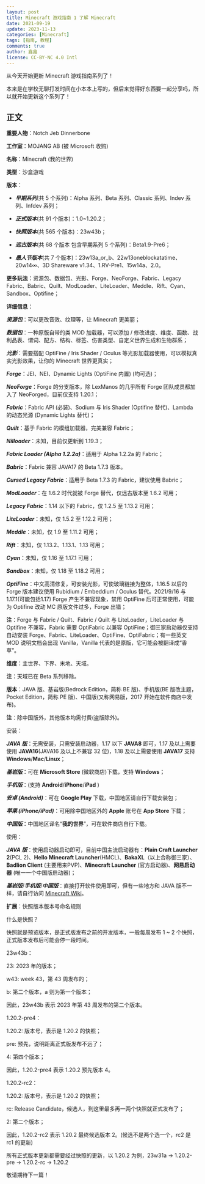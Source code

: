 ```yaml
---
layout: post
title: Minecraft 游戏指南 1 了解 Minecraft
date: 2021-09-19
update: 2023-11-13
categories: [Minecraft]
tags: [指南, 教程]
comments: true
author: 鑫鑫
license: CC-BY-NC 4.0 Intl
---
```


从今天开始更新 Minecraft 游戏指南系列了！

本来是在学校无聊打发时间在小本本上写的，但后来觉得好东西要一起分享吗，所以就开始更新这个系列了！

## 正文

**重要人物**：Notch Jeb Dinnerbone

**工作室**：MOJANG AB (被 Microsoft 收购)

**名称**：Minecraft (我的世界)

**类型**：沙盒游戏

**版本**：

- ***早期系列***(共 5 个系列)：Alpha 系列、Beta 系列、Classic 系列、Indev 系列、Infdev 系列；

- ***正式版本***(共 91 个版本)：1.0~1.20.2；

- ***快照版本***(共 565 个版本)：23w43b；

- ***远古版本***(共 68 个版本 包含早期系列 5 个系列)：Beta1.9-Pre6；

- ***愚人节版本***(共 7 个版本)：23w13a_or_b、22w13oneblockatatime、20w14∞、3D Shareware v1.34、1.RV-Pre1、15w14a、2.0。

**更多玩法**：资源包、数据包、光影、Forge、NeoForge、Fabric、Legacy Fabric、Babric、Quilt、ModLoader、LiteLoader、Meddle、Rift、Cyan、Sandbox、Optifine；

**详细信息**：

***资源包***：可以更改音效、纹理等，让 Minecraft 更美丽；

***数据包***：一种原版自带的类 MOD 加载器，可以添加 / 修改进度、维度、函数、战利品表、谓词、配方、结构、标签、伤害类型、自定义世界生成和生物群系；

***光影***：需要搭配 OptiFine / Iris Shader / Oculus 等光影加载器使用，可以模拟真实光影效果，让你的 Minecraft 世界更真实；

***Forge***：JEI、NEI、Dynamic Lights (OptiFine 内置) (均可选)；

***NeoForge***：Forge 的分支版本，除 LexManos 的几乎所有 Forge 团队成员都加入了 NeoForged，目前仅支持 1.20.1；

***Fabric***：Fabric API (必装)、Sodium 与 Iris Shader (Optifine 替代)、Lambda 的动态光源 (Dynamic Lights 替代)；

***Quilt***：基于 Fabric 的模组加载器，完美兼容 Fabric；

***Nilloader***：未知，目前仅更新到 1.19.3；

***Fabric Loader (Alpha 1.2.2a)***：适用于 Alpha 1.2.2a 的 Fabric；

***Babric***：Fabric 兼容 JAVA17 的 Beta 1.7.3 版本。

***Cursed Legacy Fabric***：适用于 Beta 1.7.3 的 Fabric，建议使用 Babric；

***ModLoader***：在 1.6.2 时代就被 Forge 替代，仅远古版本至 1.6.2 可用；

***Legacy Fabric***：1.14 以下的 Fabric，仅 1.2.5 至 1.13.2 可用；

***LiteLoader***：未知，仅 1.5.2 至 1.12.2 可用；

***Meddle***：未知，仅 1.9 至 1.11.2 可用；

***Rift***：未知，仅 1.13.2、1.13.1、1.13 可用；

***Cyan***：未知，仅 1.16 至 1.17.1 可用；

***Sandbox***：未知，仅 1.18 至 1.18.2 可用；

***OptiFine***：中文高清修复，可安装光影，可使玻璃链接为整体，1.16.5 以后的 Forge 版本建议使用 Rubidium / Embeddium / Oculus 替代。2021/9/16 与 1.17.1(可能包括1.17) Forge 产生不兼容现象，禁用 OptiFine 后可正常使用，可能为 Optifine 改动 MC 原版文件过多，Forge 出错；

**注**：Forge 与 Fabric / Quilt、Fabric / Quilt 与 LiteLoader，LiteLoader 与 Optifine 不兼容，Fabric 需要 OptiFabric 以兼容 OptiFine；御三家启动器仅支持自动安装 Forge、Fabric、LiteLoader、OptiFine、OptiFabric；有一些英文 MOD 说明文档会出现 Vanilla，Vanilla 代表的是原版，它可能会被翻译成“香草”。

**维度**：主世界、下界、末地、天域。

**注**：天域已在 Beta 系列移除。

**版本**：JAVA 版、基岩版(Bedrock Edition，简称 BE 版)、手机版(BE 版改主题，Pocket Edition，简称 PE 版)、中国版(又称网易版，2017 开始在软件商店中发布)。

**注**：除中国版外，其他版本均需付费(盗版除外)。

安装：

***JAVA 版***：无需安装，只需安装启动器，1.17 以下 **JAVA8** 即可，1.17 及以上需要使用 **JAVA16**(JAVA16 及以上不兼容 32 位)，1.18 及以上需要使用 **JAVA17** 支持 **Windows**/**Mac**/**Linux**；

***基岩版***：可在 **Microsoft Store** (微软商店)下载，支持 **Windows**；

***手机版***：(支持 **Android**/**iPhone**/**iPad** )

***安卓 (Android)***：可在 **Google Play** 下载，中国地区请自行下载安装包；

***苹果 (iPhone/iPad)***：可用除中国地区外的 **Apple** 账号在 **App Store** 下载；

***中国版***：中国地区译名“**我的世界**”，可在软件商店自行下载。

使用：

***JAVA 版***：使用启动器启动即可，目前中国主流启动器有：**Plain Craft Launcher 2**(PCL 2)、**Hello Minecraft Launcher**(HMCL)、**BakaXL**（以上合称御三家）、**Badlion Client** (主要用来PVP)、**Minecraft Launcher** (官方启动器)、**网易启动器** (唯一一个中国版启动器)；

***基岩版***/***手机版***/***中国版***：直接打开软件使用即可，但有一些地方和 JAVA 版不一样，请自行访问 [Minecraft Wiki](//zh.minecraft.wiki)。

**扩展**：快照版本版本号命名规则

什么是快照？

快照就是预览版本，是正式版发布之前的开发版本，一般每周发布 1 \~ 2 个快照，正式版本发布后可能会停一段时间。

23w43b：

23: 2023 年的版本；

w43: week 43，第 43 周发布的；

b: 第二个版本，a 则为第一个版本；

因此，23w43b 表示 2023 年第 43 周发布的第二个版本。

1.20.2-pre4：

1.20.2: 版本号，表示是 1.20.2 的快照；

pre: 预先，说明距离正式版发布不远了；

4: 第四个版本；

因此，1.20.2-pre4 表示 1.20.2 预先版本 4。

1.20.2-rc2：

1.20.2: 版本号，表示是 1.20.2 的快照；

rc: Release Candidate，候选人，到这里最多再一两个快照就正式发布了；

2: 第二个版本；

因此，1.20.2-rc2 表示 1.20.2 最终候选版本 2。(候选不是两个选一个，rc2 是 rc1 的更新)

所有正式版本更新都需要经过快照的更新，以 1.20.2 为例，23w31a -> 1.20.2-pre -> 1.20.2-rc -> 1.20.2

敬请期待下一篇！
